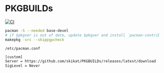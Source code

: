 # PKGBUILDs

[![CI](https://github.com/skikat/PKGBUILDs/actions/workflows/build-and-release.yml/badge.svg)](https://github.com/skikat/PKGBUILDs/actions/workflows/build-and-release.yml)

```bash
pacman -S --needed base-devel
# if $pkgver is out of date, update $pkgver and install `pacman-contrib` and run `updpkgsums`
makepkg -src --skippgpcheck
```

`/etc/pacman.conf`

```bash
[custom]
Server = https://github.com/skikat/PKGBUILDs/releases/latest/download
SigLevel = Never
```
